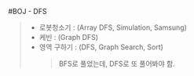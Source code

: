 #BOJ - DFS
> * 로봇청소기 : (Array DFS, Simulation, Samsung)
> * 케빈 : (Graph DFS)
> * 영역 구하기 : (DFS, Graph Search, Sort)
>	> BFS로 풀었는데, DFS로 또 풀어봐야 함.
